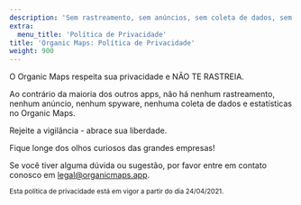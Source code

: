 ```yaml
---
description: 'Sem rastreamento, sem anúncios, sem coleta de dados, sem coleta de estatísticas, sem spyware'
extra:
  menu_title: 'Política de Privacidade'
title: 'Organic Maps: Política de Privacidade'
weight: 900
---
```


O Organic Maps respeita sua privacidade e NÃO TE RASTREIA.

Ao contrário da maioria dos outros apps, não há nenhum rastreamento, nenhum
anúncio, nenhum spyware, nenhuma coleta de dados e estatísticas no Organic
Maps.

Rejeite a vigilância - abrace sua liberdade.

Fique longe dos olhos curiosos das grandes empresas!

Se você tiver alguma dúvida ou sugestão, por favor entre em contato conosco
em [legal@organicmaps.app](mailto:legal@organicmaps.app).

<sub>Esta política de privacidade está em vigor a partir do dia 24/04/2021.</sub>
